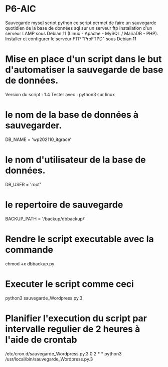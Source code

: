 # P6-AIC
Sauvegarde mysql script python 
ce script permet de faire un sauvegarde quotidien de la base de données sql sur un serveur ftp 
Installation d'un serveur LAMP sous Debian 11 (Linux - Apache - MySQL / MariaDB - PHP).
Installer et configurer le serveur FTP "ProFTPD" sous Debian 11
# Mise en place d'un script dans le but d'automatiser la sauvegarde de base de données. 
Version du script : 1.4
Tester avec : python3 sur linux
# le nom de la base de données à sauvegarder.
DB_NAME = 'wp202110_itgrace'
# le nom d'utilisateur  de la base de données.
DB_USER = 'root'
# le repertoire de sauvegarde
BACKUP_PATH = '/backup/dbbackup/'
# Rendre le script executable avec la commande 
chmod +x dbbackup.py
# Executer le script comme ceci
python3 sauvegarde_Wordpress.py.3
# Planifier l'execution du script par intervalle regulier  de 2 heures à l'aide de crontab
/etc/cron.d/sauvegarde_Wordpress.py.3
0 2 * * python3 /usr/local/bin/sauvegarde_Wordpress.py.3
